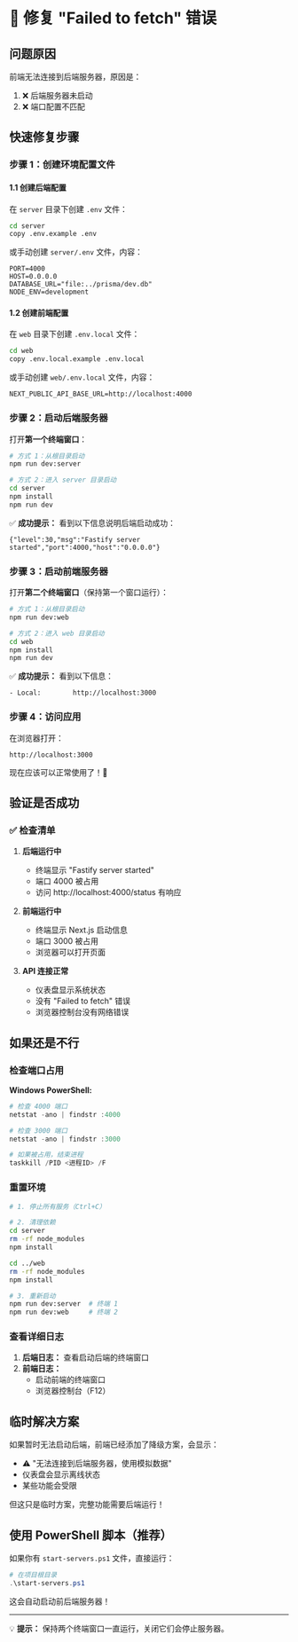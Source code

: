 # 🔧 修复 "Failed to fetch" 错误

## 问题原因

前端无法连接到后端服务器，原因是：
1. ❌ 后端服务器未启动
2. ❌ 端口配置不匹配

## 快速修复步骤

### 步骤 1：创建环境配置文件

#### 1.1 创建后端配置
在 `server` 目录下创建 `.env` 文件：

```bash
cd server
copy .env.example .env
```

或手动创建 `server/.env` 文件，内容：
```env
PORT=4000
HOST=0.0.0.0
DATABASE_URL="file:../prisma/dev.db"
NODE_ENV=development
```

#### 1.2 创建前端配置
在 `web` 目录下创建 `.env.local` 文件：

```bash
cd web
copy .env.local.example .env.local
```

或手动创建 `web/.env.local` 文件，内容：
```env
NEXT_PUBLIC_API_BASE_URL=http://localhost:4000
```

### 步骤 2：启动后端服务器

打开**第一个终端窗口**：

```bash
# 方式 1：从根目录启动
npm run dev:server

# 方式 2：进入 server 目录启动
cd server
npm install
npm run dev
```

✅ **成功提示：** 看到以下信息说明后端启动成功：
```
{"level":30,"msg":"Fastify server started","port":4000,"host":"0.0.0.0"}
```

### 步骤 3：启动前端服务器

打开**第二个终端窗口**（保持第一个窗口运行）：

```bash
# 方式 1：从根目录启动
npm run dev:web

# 方式 2：进入 web 目录启动
cd web
npm install
npm run dev
```

✅ **成功提示：** 看到以下信息：
```
- Local:        http://localhost:3000
```

### 步骤 4：访问应用

在浏览器打开：
```
http://localhost:3000
```

现在应该可以正常使用了！🎉

## 验证是否成功

### ✅ 检查清单

1. **后端运行中**
   - 终端显示 "Fastify server started"
   - 端口 4000 被占用
   - 访问 http://localhost:4000/status 有响应

2. **前端运行中**
   - 终端显示 Next.js 启动信息
   - 端口 3000 被占用
   - 浏览器可以打开页面

3. **API 连接正常**
   - 仪表盘显示系统状态
   - 没有 "Failed to fetch" 错误
   - 浏览器控制台没有网络错误

## 如果还是不行

### 检查端口占用

**Windows PowerShell:**
```powershell
# 检查 4000 端口
netstat -ano | findstr :4000

# 检查 3000 端口
netstat -ano | findstr :3000

# 如果被占用，结束进程
taskkill /PID <进程ID> /F
```

### 重置环境

```bash
# 1. 停止所有服务（Ctrl+C）

# 2. 清理依赖
cd server
rm -rf node_modules
npm install

cd ../web
rm -rf node_modules
npm install

# 3. 重新启动
npm run dev:server  # 终端 1
npm run dev:web     # 终端 2
```

### 查看详细日志

1. **后端日志：** 查看启动后端的终端窗口
2. **前端日志：** 
   - 启动前端的终端窗口
   - 浏览器控制台（F12）

## 临时解决方案

如果暂时无法启动后端，前端已经添加了降级方案，会显示：
- ⚠️ "无法连接到后端服务器，使用模拟数据"
- 仪表盘会显示离线状态
- 某些功能会受限

但这只是临时方案，完整功能需要后端运行！

## 使用 PowerShell 脚本（推荐）

如果你有 `start-servers.ps1` 文件，直接运行：

```powershell
# 在项目根目录
.\start-servers.ps1
```

这会自动启动前后端服务器！

---

💡 **提示：** 保持两个终端窗口一直运行，关闭它们会停止服务器。


